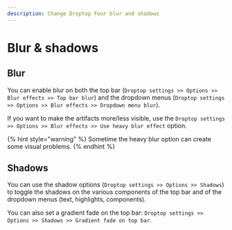 ```yaml
---
description: Change Droptop Four blur and shadows
---
```


# Blur & shadows

## Blur

You can enable blur on both the top bar (`Droptop settings >> Options >> Blur effects >> Top bar blur`) and the dropdown menus (`Droptop settings >> Options >> Blur effects >> Dropdown menu blur`).&#x20;

If you want to make the artifacts more/less visible, use the `Droptop settings >> Options >> Blur effects >> Use heavy blur effect` option.

{% hint style="warning" %}
Sometime the heavy blur option can create some visual problems.
{% endhint %}

## Shadows

You can use the shadow options (`Droptop settings >> Options >> Shadows`) to toggle the shadows on the various components of the top bar and of the dropdown menus (text, highlights, components).

You can also set a gradient fade on the top bar: `Droptop settings >> Options >> Shadows >> Gradient fade on top bar`.
